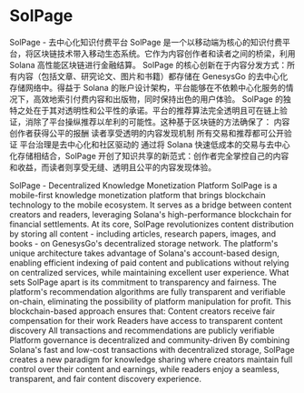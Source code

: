 # SolPage

SolPage - 去中心化知识付费平台
SolPage 是一个以移动端为核心的知识付费平台，将区块链技术带入移动生态系统。它作为内容创作者和读者之间的桥梁，利用 Solana 高性能区块链进行金融结算。
SolPage 的核心创新在于内容分发方式：所有内容（包括文章、研究论文、图片和书籍）都存储在 GenesysGo 的去中心化存储网络中。得益于 Solana 的账户设计架构，平台能够在不依赖中心化服务的情况下，高效地索引付费内容和出版物，同时保持出色的用户体验。
SolPage 的独特之处在于其对透明性和公平性的承诺。平台的推荐算法完全透明且可在链上验证，消除了平台操纵推荐以牟利的可能性。这种基于区块链的方法确保了：
内容创作者获得公平的报酬
读者享受透明的内容发现机制
所有交易和推荐都可公开验证
平台治理是去中心化和社区驱动的
通过将 Solana 快速低成本的交易与去中心化存储相结合，SolPage 开创了知识共享的新范式：创作者完全掌控自己的内容和收益，而读者则享受无缝、透明且公平的内容发现体验。


SolPage - Decentralized Knowledge Monetization Platform
SolPage is a mobile-first knowledge monetization platform that brings blockchain technology to the mobile ecosystem. It serves as a bridge between content creators and readers, leveraging Solana's high-performance blockchain for financial settlements.
At its core, SolPage revolutionizes content distribution by storing all content - including articles, research papers, images, and books - on GenesysGo's decentralized storage network. The platform's unique architecture takes advantage of Solana's account-based design, enabling efficient indexing of paid content and publications without relying on centralized services, while maintaining excellent user experience.
What sets SolPage apart is its commitment to transparency and fairness. The platform's recommendation algorithms are fully transparent and verifiable on-chain, eliminating the possibility of platform manipulation for profit. This blockchain-based approach ensures that:
Content creators receive fair compensation for their work
Readers have access to transparent content discovery
All transactions and recommendations are publicly verifiable
Platform governance is decentralized and community-driven
By combining Solana's fast and low-cost transactions with decentralized storage, SolPage creates a new paradigm for knowledge sharing where creators maintain full control over their content and earnings, while readers enjoy a seamless, transparent, and fair content discovery experience.

